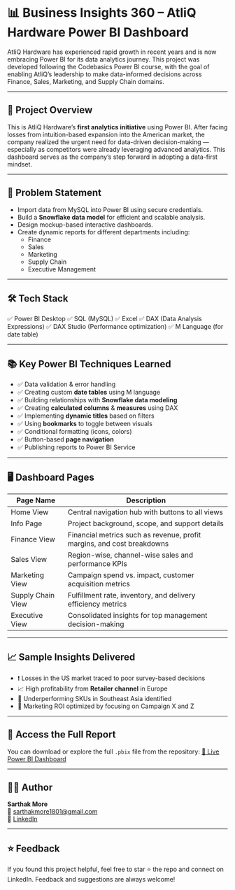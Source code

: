 # 📊 Business Insights 360 – AtliQ Hardware Power BI Dashboard

AtliQ Hardware has experienced rapid growth in recent years and is now embracing Power BI for its data analytics journey. This project was developed following the Codebasics Power BI course, with the goal of enabling AtliQ’s leadership to make data-informed decisions across Finance, Sales, Marketing, and Supply Chain domains.

---

## 🚀 Project Overview

This is AtliQ Hardware’s **first analytics initiative** using Power BI. After facing losses from intuition-based expansion into the American market, the company realized the urgent need for data-driven decision-making — especially as competitors were already leveraging advanced analytics. This dashboard serves as the company’s step forward in adopting a data-first mindset.

---

## 🧠 Problem Statement

- Import data from MySQL into Power BI using secure credentials.
- Build a **Snowflake data model** for efficient and scalable analysis.
- Design mockup-based interactive dashboards.
- Create dynamic reports for different departments including:
  - Finance
  - Sales
  - Marketing
  - Supply Chain
  - Executive Management


---

## 🛠️ Tech Stack

✅ Power BI Desktop
✅ SQL (MySQL)
✅ Excel
✅ DAX (Data Analysis Expressions)
✅ DAX Studio (Performance optimization)
✅ M Language (for date table)


---

## 📚 Key Power BI Techniques Learned

- ✅ Data validation & error handling
- ✅ Creating custom **date tables** using M language
- ✅ Building relationships with **Snowflake data modeling**
- ✅ Creating **calculated columns** & **measures** using DAX
- ✅ Implementing **dynamic titles** based on filters
- ✅ Using **bookmarks** to toggle between visuals
- ✅ Conditional formatting (icons, colors)
- ✅ Button-based **page navigation**
- ✅ Publishing reports to Power BI Service

---

## 🖥️ Dashboard Pages

| Page Name         | Description                                                                |
|------------------ |----------------------------------------------------------------------------|
| Home View         | Central navigation hub with buttons to all views                           |
| Info Page         | Project background, scope, and support details                             |
| Finance View      | Financial metrics such as revenue, profit margins, and cost breakdowns     |
| Sales View        | Region-wise, channel-wise sales and performance KPIs                       |
| Marketing View    | Campaign spend vs. impact, customer acquisition metrics                    |
| Supply Chain View | Fulfillment rate, inventory, and delivery efficiency metrics               |
| Executive View    | Consolidated insights for top management decision-making                   |

---

## 📈 Sample Insights Delivered

- ❗ Losses in the US market traced to poor survey-based decisions
- 📈 High profitability from **Retailer channel** in Europe
- 🔻 Underperforming SKUs in Southeast Asia identified
- 🎯 Marketing ROI optimized by focusing on Campaign X and Z

---

## 🔗 Access the Full Report

You can download or explore the full `.pbix` file from the repository:
[🔗 Live Power BI Dashboard](https://app.powerbi.com/view?r=eyJrIjoiOThkODM0MmEtNWQyMS00YzUzLWJkMzEtZmI0MzI2YWQxZjM1IiwidCI6ImM2ZTU0OWIzLTVmNDUtNDAzMi1hYWU5LWQ0MjQ0ZGM1YjJjNCJ9&pageName=ReportSection9275feb00c2e013d8906)


---

## 🙋‍♂️ Author

**Sarthak More**  
📧 sarthakmore1801@gmail.com  
🔗 [LinkedIn](https://www.linkedin.com/in/sarthak-more-8812b6213)  

---

## ⭐ Feedback

If you found this project helpful, feel free to star ⭐ the repo and connect on LinkedIn. Feedback and suggestions are always welcome!

